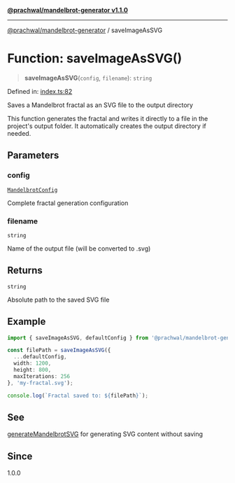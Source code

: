 [**@prachwal/mandelbrot-generator v1.1.0**](../README.md)

***

[@prachwal/mandelbrot-generator](../globals.md) / saveImageAsSVG

# Function: saveImageAsSVG()

> **saveImageAsSVG**(`config`, `filename`): `string`

Defined in: [index.ts:82](https://github.com/prachwal/mandelbrot-generator/blob/5b5c3b49b15f9fe9f6b376b7b3d8c1d326229805/src/index.ts#L82)

Saves a Mandelbrot fractal as an SVG file to the output directory

This function generates the fractal and writes it directly to a file in the
project's output folder. It automatically creates the output directory if needed.

## Parameters

### config

[`MandelbrotConfig`](../interfaces/MandelbrotConfig.md)

Complete fractal generation configuration

### filename

`string`

Name of the output file (will be converted to .svg)

## Returns

`string`

Absolute path to the saved SVG file

## Example

```typescript
import { saveImageAsSVG, defaultConfig } from '@prachwal/mandelbrot-generator';

const filePath = saveImageAsSVG({
  ...defaultConfig,
  width: 1200,
  height: 800,
  maxIterations: 256
}, 'my-fractal.svg');

console.log(`Fractal saved to: ${filePath}`);
```

## See

[generateMandelbrotSVG](generateMandelbrotSVG.md) for generating SVG content without saving

## Since

1.0.0
